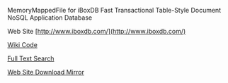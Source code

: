 MemoryMappedFile for iBoxDB Fast Transactional Table-Style Document NoSQL Application Database


Web Site  [http://www.iboxdb.com/](http://www.iboxdb.com/)

[Wiki Code](https://github.com/iboxdb/forjava/wiki)

[Full Text Search](https://github.com/iboxdb/ftserver)

[Web Site Download Mirror](http://sourceforge.net/projects/application-database/files/latest/download)
